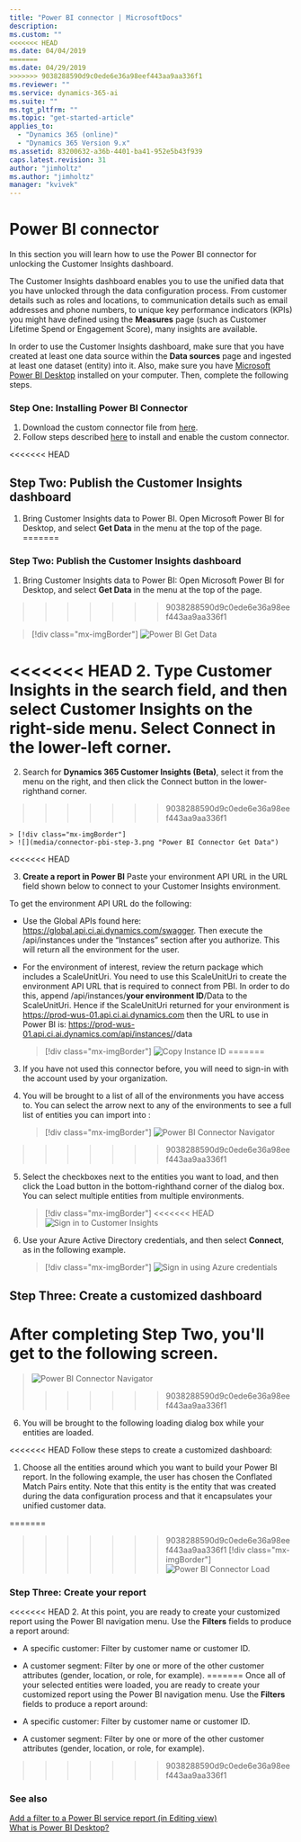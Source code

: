 ```yaml
---
title: "Power BI connector | MicrosoftDocs"
description: 
ms.custom: ""
<<<<<<< HEAD
ms.date: 04/04/2019
=======
ms.date: 04/29/2019
>>>>>>> 9038288590d9c0ede6e36a98eef443aa9aa336f1
ms.reviewer: ""
ms.service: dynamics-365-ai
ms.suite: ""
ms.tgt_pltfrm: ""
ms.topic: "get-started-article"
applies_to: 
  - "Dynamics 365 (online)"
  - "Dynamics 365 Version 9.x"
ms.assetid: 83200632-a36b-4401-ba41-952e5b43f939
caps.latest.revision: 31
author: "jimholtz"
ms.author: "jimholtz"
manager: "kvivek"
---
```

# Power BI connector

In this section you will learn how to use the Power BI connector for unlocking the Customer Insights dashboard.

The Customer Insights dashboard enables you to use the unified data that you have unlocked through the data configuration process. From customer details such as roles and locations, to communication details such as email addresses and phone numbers, to unique key performance indicators (KPIs) you might have defined using the **Measures** page (such as Customer Lifetime Spend or Engagement Score), many insights are available. 

In order to use the Customer Insights dashboard, make sure that you have created at least one data source within the **Data sources** page and ingested at least one dataset (entity) into it. Also, make sure you have [Microsoft Power BI Desktop](https://powerbi.microsoft.com/desktop/) installed on your computer. Then, complete the following steps.

### Step One: Installing Power BI Connector

1. Download the custom connector file from [here](https://pbimezfile.blob.core.windows.net/publicpreview/mezfile/Dynamics365CustomerInsights.mez?sp=rl&st=2019-04-03T17:20:30Z&se=2019-08-01T17:20:00Z&sv=2018-03-28&sig=XwuEWCSVk%2F%2BBBbaIZv6mGUmqbSCBPT0rUfHuIVZiLmE%3D&sr=b).
2. Follow steps described [here](https://docs.microsoft.com/power-bi/desktop-connector-extensibility) to install and enable the custom connector.

<<<<<<< HEAD
## Step Two: Publish the Customer Insights dashboard
 
1. Bring Customer Insights data to Power BI. Open Microsoft Power BI for Desktop, and select **Get Data** in the menu at the top of the page.
=======
### Step Two: Publish the Customer Insights dashboard
 
1. Bring Customer Insights data to Power BI: Open Microsoft Power BI for Desktop, and select **Get Data** in the menu at the top of the page.
>>>>>>> 9038288590d9c0ede6e36a98eef443aa9aa336f1
 
   > [!div class="mx-imgBorder"] 
   > ![](media/connector-powerbi-get-data.png "Power BI Get Data")

 
<<<<<<< HEAD
 2. Type **Customer Insights** in the search field, and then select **Customer Insights** on the right-side menu. Select **Connect** in the lower-left corner.
=======
2. Search for **Dynamics 365 Customer Insights (Beta)**, select it from the menu on the right, and then click the Connect button in  the lower-righthand corner.
>>>>>>> 9038288590d9c0ede6e36a98eef443aa9aa336f1

    > [!div class="mx-imgBorder"] 
    > ![](media/connector-pbi-step-3.png "Power BI Connector Get Data")

<<<<<<< HEAD

3. **Create a report in Power BI**
Paste your environment API URL in the URL field shown below to connect to your Customer Insights environment. 

To get the environment API URL do the following: 
- Use the Global APIs found here:  https://global.api.ci.ai.dynamics.com/swagger.  Then execute the /api/instances under the “Instances” section after you authorize.  This will return all the environment for the user. 

- For the environment of interest, review the return package which includes a ScaleUnitUri. You need to use this ScaleUnitUri to create the environment API URL that is required to connect from PBI.  In order to do this, append /api/instances/**your environment ID**/Data to the ScaleUnitUri. Hence if the ScaleUnitUri returned for your environment is https://prod-wus-01.api.ci.ai.dynamics.com then the URL to use in Power BI is: https://prod-wus-01.api.ci.ai.dynamics.com/api/instances/<EnvironmentID>/data

   > [!div class="mx-imgBorder"] 
    > ![](media/connector-copy-instanceid.png "Copy Instance ID")
=======
3. If you have not used this connector before, you will need to sign-in with the account used by your organization.

4. You will be brought to a list of all of the environments you have access to. You can select the arrow next to any of the environments to see a full list of entities you can import into :

   > [!div class="mx-imgBorder"] 
   > ![](media/connector-pbi-step-4.png "Power BI Connector Navigator")
>>>>>>> 9038288590d9c0ede6e36a98eef443aa9aa336f1

5. Select the checkboxes next to the entities you want to load, and then click the Load button in  the bottom-righthand corner of the dialog box. You can select multiple entities from multiple environments.

   > [!div class="mx-imgBorder"] 
<<<<<<< HEAD
   > ![](media/connector-sign-in.png "Sign in to Customer Insights")
     
5. Use your Azure Active Directory credentials, and then select **Connect**, as in the following example.

   > [!div class="mx-imgBorder"] 
   > ![](media/connector-sign-in-azure-credentials.png "Sign in using Azure credentials")
     
## Step Three: Create a customized dashboard

After completing Step Two, you'll get to the following screen.
=======
   > ![](media/connector-pbi-step-5.png "Power BI Connector Navigator")
>>>>>>> 9038288590d9c0ede6e36a98eef443aa9aa336f1

6. You will be brought to the following loading dialog box while your entities are loaded. 

<<<<<<< HEAD
Follow these steps to create a customized dashboard:

1. Choose all the entities around which you want to build your Power BI report. In the following example, the user has chosen the Conflated Match Pairs entity. Note that this entity is the entity that was created during the data configuration process and that it encapsulates your unified customer data. 

=======
>>>>>>> 9038288590d9c0ede6e36a98eef443aa9aa336f1
   > [!div class="mx-imgBorder"] 
   > ![](media/connector-pbi-step-6.png "Power BI Connector Load")

### Step Three: Create your report

<<<<<<< HEAD
2. At this point, you are ready to create your customized report using the Power BI navigation menu. Use the **Filters** fields to produce a report around:

   - A specific customer: Filter by customer name or customer ID.
   - A customer segment: Filter by one or more of the other customer attributes (gender, location, or role, for example).
=======
Once all of your selected entities were loaded, you are ready to create your customized report using the Power BI navigation menu. Use the **Filters** fields to produce a report around:

- A specific customer: Filter by customer name or customer ID.
- A customer segment: Filter by one or more of the other customer attributes (gender, location, or role, for example).
>>>>>>> 9038288590d9c0ede6e36a98eef443aa9aa336f1
   
### See also
 [Add a filter to a Power BI service report (in Editing view)](https://docs.microsoft.com/power-bi/power-bi-report-add-filter)<br/>
 [What is Power BI Desktop?](https://docs.microsoft.com/power-bi/desktop-what-is-desktop)
